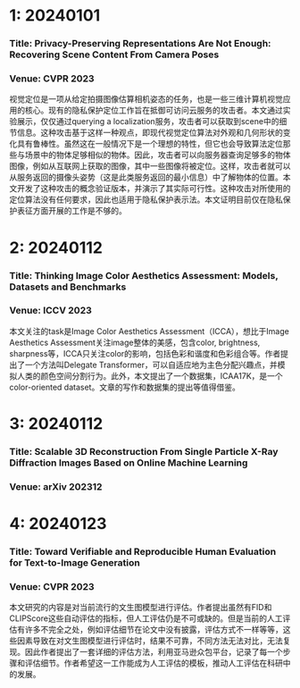 # 1: 20240101
### Title: Privacy-Preserving Representations Are Not Enough: Recovering Scene Content From Camera Poses
### Venue: CVPR 2023
视觉定位是一项从给定拍摄图像估算相机姿态的任务，也是一些三维计算机视觉应用的核心。现有的隐私保护定位工作旨在抵御可访问云服务的攻击者。本文通过实验展示，仅仅通过querying a localization服务，攻击者可以获取到scene中的细节信息。这种攻击基于这样一种观点，即现代视觉定位算法对外观和几何形状的变化具有鲁棒性。虽然这在一般情况下是一个理想的特性，但它也会导致算法定位那些与场景中的物体足够相似的物体。因此，攻击者可以向服务器查询足够多的物体图像，例如从互联网上获取的图像，其中一些图像将被定位。这样，攻击者就可以从服务返回的摄像头姿势（这是此类服务返回的最小信息）中了解物体的位置。本文开发了这种攻击的概念验证版本，并演示了其实际可行性。这种攻击对所使用的定位算法没有任何要求，因此也适用于隐私保护表示法。本文证明目前仅在隐私保护表征方面开展的工作是不够的。
# 2: 20240112
### Title: Thinking Image Color Aesthetics Assessment: Models, Datasets and Benchmarks
### Venue: ICCV 2023
本文关注的task是Image Color Aesthetics Assessment（ICCA），想比于Image Aesthetics Assessment关注image整体的美感，包含color, brightness, sharpness等，ICCA只关注color的影响，包括色彩和谐度和色彩组合等。作者提出了一个方法叫Delegate Transformer，可以自适应地为主色分配兴趣点，并模拟人类的颜色空间分割行为。此外，本文提出了一个数据集，ICAA17K，是一个color-oriented dataset。文章的写作和数据集的提出等值得借鉴。
# 3: 20240112
### Title: Scalable 3D Reconstruction From Single Particle X-Ray Diffraction Images Based on Online Machine Learning
### Venue: arXiv 202312



# 4: 20240123
### Title: Toward Verifiable and Reproducible Human Evaluation for Text-to-Image Generation
### Venue: CVPR 2023
本文研究的内容是对当前流行的文生图模型进行评估。作者提出虽然有FID和CLIPScore这些自动评估的指标，但人工评估仍是不可或缺的。但是当前的人工评估有许多不完全之处，例如评估细节在论文中没有披露，评估方式不一样等等，这些因素导致在对文生图模型进行评估时，结果不可靠，不同方法无法对比，无法复现。因此作者提出了一套详细的评估方法，利用亚马逊众包平台，记录了每一个步骤和评估细节。作者希望这一工作能成为人工评估的模板，推动人工评估在科研中的发展。

